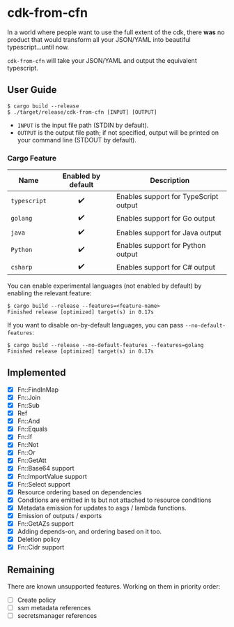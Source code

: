# cdk-from-cfn

In a world where people want to use the full extent of the cdk, there **was** no product that would transform all your
JSON/YAML into beautiful typescript...until now.

`cdk-from-cfn` will take your JSON/YAML and output the equivalent typescript.

## User Guide

```console
$ cargo build --release
$ ./target/release/cdk-from-cfn [INPUT] [OUTPUT]
```

- `INPUT` is the input file path (STDIN by default).
- `OUTPUT` is the output file path; if not specified, output will be printed on your command line (STDOUT by default).

### Cargo Feature

Name         | Enabled by default | Description
-------------|:------------------:|---------------------------------------------
`typescript` | :heavy_check_mark: | Enables support for TypeScript output
`golang`     | :heavy_check_mark: | Enables support for Go output
`java`       | :heavy_check_mark: | Enables support for Java output
`Python`     | :heavy_check_mark: | Enables support for Python output
`csharp`     | :heavy_check_mark: | Enables support for C# output

You can enable experimental languages (not enabled by default) by enabling the relevant feature:

```console
$ cargo build --release --features=<feature-name>
Finished release [optimized] target(s) in 0.17s
```

If you want to disable on-by-default languages, you can pass `--no-default-features`:

```console
$ cargo build --release --no-default-features --features=golang
Finished release [optimized] target(s) in 0.17s
```

## Implemented

- [x] Fn::FindInMap
- [x] Fn::Join
- [x] Fn::Sub
- [x] Ref
- [x] Fn::And
- [x] Fn::Equals
- [x] Fn::If
- [x] Fn::Not
- [x] Fn::Or
- [x] Fn::GetAtt
- [x] Fn::Base64 support
- [x] Fn::ImportValue support
- [x] Fn::Select support
- [x] Resource ordering based on dependencies
- [x] Conditions are emitted in ts but not attached to resource conditions
- [x] Metadata emission for updates to asgs / lambda functions.
- [x] Emission of outputs / exports
- [x] Fn::GetAZs support
- [x] Adding depends-on, and ordering based on it too.
- [x] Deletion policy
- [x] Fn::Cidr support

## Remaining

There are known unsupported features. Working on them in priority order:

- [ ] Create policy
- [ ] ssm metadata references
- [ ] secretsmanager references
